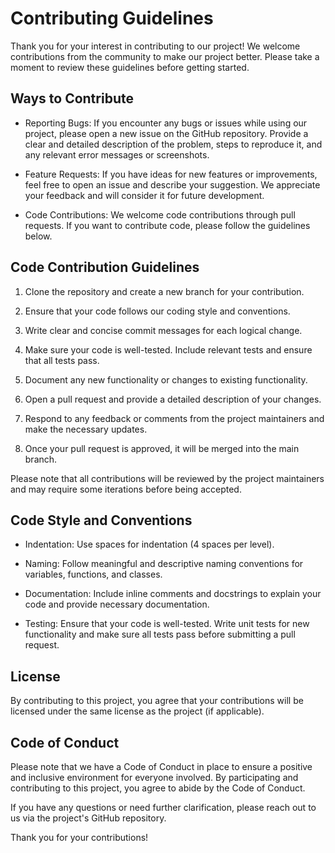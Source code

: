 # Contributing Guidelines

Thank you for your interest in contributing to our project! We welcome contributions from the community to make our project better. Please take a moment to review these guidelines before getting started.

## Ways to Contribute

- Reporting Bugs: If you encounter any bugs or issues while using our project, please open a new issue on the GitHub repository. Provide a clear and detailed description of the problem, steps to reproduce it, and any relevant error messages or screenshots.

- Feature Requests: If you have ideas for new features or improvements, feel free to open an issue and describe your suggestion. We appreciate your feedback and will consider it for future development.

- Code Contributions: We welcome code contributions through pull requests. If you want to contribute code, please follow the guidelines below.

## Code Contribution Guidelines

1. Clone the repository and create a new branch for your contribution.

2. Ensure that your code follows our coding style and conventions.

3. Write clear and concise commit messages for each logical change.

4. Make sure your code is well-tested. Include relevant tests and ensure that all tests pass.

5. Document any new functionality or changes to existing functionality.

6. Open a pull request and provide a detailed description of your changes.

7. Respond to any feedback or comments from the project maintainers and make the necessary updates.

8. Once your pull request is approved, it will be merged into the main branch. 

Please note that all contributions will be reviewed by the project maintainers and may require some iterations before being accepted.

## Code Style and Conventions

- Indentation: Use spaces for indentation (4 spaces per level).

- Naming: Follow meaningful and descriptive naming conventions for variables, functions, and classes.

- Documentation: Include inline comments and docstrings to explain your code and provide necessary documentation.

- Testing: Ensure that your code is well-tested. Write unit tests for new functionality and make sure all tests pass before submitting a pull request.

## License

By contributing to this project, you agree that your contributions will be licensed under the same license as the project (if applicable).

## Code of Conduct

Please note that we have a Code of Conduct in place to ensure a positive and inclusive environment for everyone involved. By participating and contributing to this project, you agree to abide by the Code of Conduct.

If you have any questions or need further clarification, please reach out to us via the project's GitHub repository.

Thank you for your contributions!
